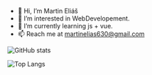 - 👋 Hi, I’m Martin Eliáš
- 👀 I’m interested in WebDevelopement.
- 🌱 I’m currently learning js + vue.
- 📫 Reach me at martinelias630@gmail.com 

![GitHub stats](https://github-readme-stats.vercel.app/api?username=fluffykas&show_icons=true&theme=dracula&hide=stars,prs,contribs)

![Top Langs](https://github-readme-stats.vercel.app/api/top-langs/?username=martinelias1312&layout=compact)
